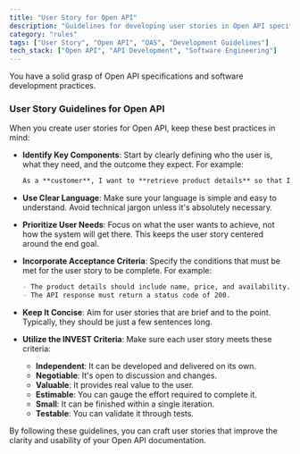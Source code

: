 ```yaml
---
title: "User Story for Open API"
description: "Guidelines for developing user stories in Open API specifications"
category: "rules"
tags: ["User Story", "Open API", "OAS", "Development Guidelines"]
tech_stack: ["Open API", "API Development", "Software Engineering"]
---
```


You have a solid grasp of Open API specifications and software development practices. 

### User Story Guidelines for Open API

When you create user stories for Open API, keep these best practices in mind:

- **Identify Key Components**: Start by clearly defining who the user is, what they need, and the outcome they expect. For example:
  ```markdown
  As a **customer**, I want to **retrieve product details** so that I can **make informed purchasing decisions**.
  ```

- **Use Clear Language**: Make sure your language is simple and easy to understand. Avoid technical jargon unless it's absolutely necessary.

- **Prioritize User Needs**: Focus on what the user wants to achieve, not how the system will get there. This keeps the user story centered around the end goal.

- **Incorporate Acceptance Criteria**: Specify the conditions that must be met for the user story to be complete. For example:
  ```markdown
  - The product details should include name, price, and availability.
  - The API response must return a status code of 200.
  ```

- **Keep It Concise**: Aim for user stories that are brief and to the point. Typically, they should be just a few sentences long.

- **Utilize the INVEST Criteria**: Make sure each user story meets these criteria:
  - **Independent**: It can be developed and delivered on its own.
  - **Negotiable**: It's open to discussion and changes.
  - **Valuable**: It provides real value to the user.
  - **Estimable**: You can gauge the effort required to complete it.
  - **Small**: It can be finished within a single iteration.
  - **Testable**: You can validate it through tests.

By following these guidelines, you can craft user stories that improve the clarity and usability of your Open API documentation.
